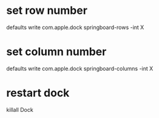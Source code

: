 # set row number
defaults write com.apple.dock springboard-rows -int X

# set column number
defaults write com.apple.dock springboard-columns -int X

# restart dock
killall Dock

